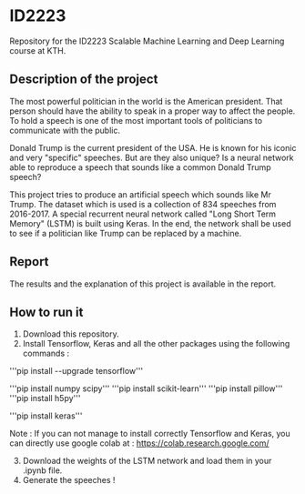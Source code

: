 # ID2223
Repository for the ID2223 Scalable Machine Learning and Deep Learning course at KTH.

## Description of the project 

The most powerful politician in the world is the American president. That person should have the ability to speak in a proper way to affect the people. To hold a speech is one of the most important tools of politicians to communicate with the public.

Donald Trump is the current president of the USA. He is known for his iconic and very "specific" speeches.
But are they also unique? Is a neural network able to reproduce a speech that sounds like a common Donald Trump speech?

This project tries to produce an artificial speech which sounds like Mr Trump. The dataset which is used is a collection of 834 speeches from 2016-2017. A special recurrent neural network called "Long Short Term Memory" (LSTM) is built using Keras. In the end, the network shall be used to see if a politician like Trump can be replaced by a machine.

## Report

The results and the explanation of this project is available in the report.

## How to run it

1. Download this repository.
2. Install Tensorflow, Keras and all the other packages using the following commands : 

'''pip install --upgrade tensorflow'''

'''pip install numpy scipy'''
'''pip install scikit-learn'''
'''pip install pillow'''
'''pip install h5py'''

'''pip install keras'''

Note : If you can not manage to install correctly Tensorflow and Keras, you can directly use google colab at : https://colab.research.google.com/

3. Download the weights of the LSTM network and load them in your .ipynb file.
4. Generate the speeches !




